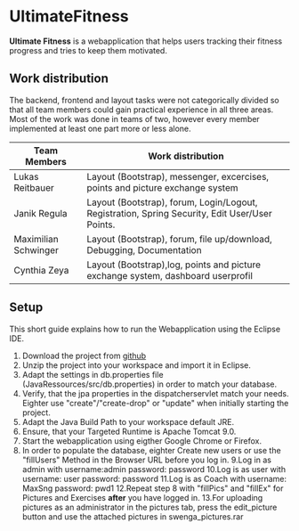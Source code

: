 # UltimateFitness

**Ultimate Fitness** is a webapplication that helps users tracking their fitness progress and tries to keep them motivated. 
 


## Work distribution

The backend, frontend and layout tasks were not categorically divided so that all team members could gain practical experience in all three areas. Most of the work was done in teams of two, however every member implemented at least one part more or less alone.

Team Members | Work distribution
------------ | -----------------
Lukas Reitbauer | Layout (Bootstrap), messenger, excercises, points and picture exchange system
Janik Regula | Layout (Bootstrap), forum, Login/Logout, Registration, Spring Security, Edit User/User Points.
Maximilian Schwinger | Layout (Bootstrap), forum, file up/download, Debugging, Documentation
Cynthia Zeya | Layout (Bootstrap),log, points and picture exchange system, dashboard userprofil


## Setup
 
This short guide explains how to run the Webapplication using the Eclipse IDE.
1. Download the project from [github](https://github.com/LukasR056/UltimateFitness)
2. Unzip the project into your workspace and import it in Eclipse.
3. Adapt the settings in db.properties file (JavaRessources/src/db.properties) in order to match your database.
4. Verify, that the jpa properties in the dispatcherservlet match your needs. Eighter use "create"/"create-drop" or "update" when initially starting the project. 
5. Adapt the Java Build Path to your workspace default JRE. 
6. Ensure, that your Targeted Runtime is Apache Tomcat 9.0.
7. Start the webapplication using eigther Google Chrome or Firefox. 
8. In order to populate the database, eighter Create new users or use the "fillUsers" Method in the Browser URL before you log in.
9.Log in as admin with username:admin password: password 
10.Log is as user with username: user password: password
11.Log is as Coach with username: MaxSng password: pwd1
12.Repeat step 8 with "fillPics" and "fillEx" for Pictures and Exercises **after** you have logged in. 
13.For uploading pictures as an administrator in the pictures tab, press the edit_picture button and use the attached pictures in swenga_pictures.rar 
